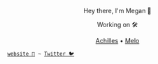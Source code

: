 <p align="center">Hey there, I'm Megan 👋</p>

<p align="center">Working on 🛠️</p>
<p align="center">
  <a href="https://www.achilles.run">Achilles</a> •
  <a href="https://www.melo-app.org">Melo</a>
</p>

<sub><samp><a href="https://www.megancooper.com/">website 🍠</a> ~ <a href="https://twitter.com/codeyams">Twitter 🐦</a></samp></sub>

